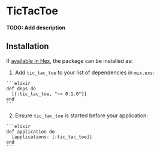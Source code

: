 # TicTacToe

**TODO: Add description**

## Installation

If [available in Hex](https://hex.pm/docs/publish), the package can be installed as:

  1. Add `tic_tac_toe` to your list of dependencies in `mix.exs`:

    ```elixir
    def deps do
      [{:tic_tac_toe, "~> 0.1.0"}]
    end
    ```

  2. Ensure `tic_tac_toe` is started before your application:

    ```elixir
    def application do
      [applications: [:tic_tac_toe]]
    end
    ```

